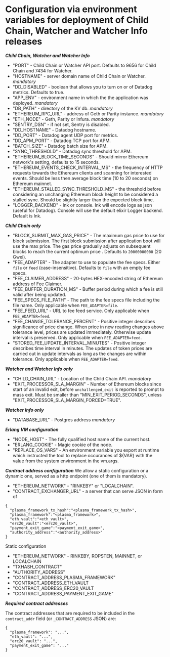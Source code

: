 # Configuration via environment variables for deployment of Child Chain, Watcher and Watcher Info releases

***Child Chain, Watcher and Watcher Info***

- "PORT" - Child Chain or Watcher API port. Defaults to 9656 for Child Chain and 7434 for Watcher.
- "HOSTNAME" - server domain name of Child Chain or Watcher. *mandatory*
- "DD_DISABLED" - boolean that allows you to turn on or of Datadog metrics. Defaults to true.
- "APP_ENV" - environment name in which the the application was deployed. *mandatory*
- "DB_PATH" - directory of the KV db. *mandatory*
- "ETHEREUM_RPC_URL" - address of Geth or Parity instance. *mandatory*
- "ETH_NODE" - Geth, Parity or Infura. *mandatory*
- "SENTRY_DSN" - if not set, Sentry is disabled.
- "DD_HOSTNAME" - Datadog hostname.
- "DD_PORT" - Datadog agent UDP port for metrics.
- "DD_APM_PORT" - Datadog TCP port for APM.
- "BATCH_SIZE" - Datadog batch size for APM.
- "SYNC_THRESHOLD" - Datadog sync threshold for APM.
- "ETHEREUM_BLOCK_TIME_SECONDS" - Should mirror Ethereum network's setting, defaults to 15 seconds.
- "ETHEREUM_EVENTS_CHECK_INTERVAL_MS" - the frequency of HTTP requests towards the Ethereum clients and scanning for interested events. Should be less then average block time (10 to 20 seconds) on Ethereum mainnet.
- "ETHEREUM_STALLED_SYNC_THRESHOLD_MS" - the threshold before considering an unchanging Ethereum block height to be considered a stalled sync. Should be slightly larger than the expected block time.
- "LOGGER_BACKEND" - Ink or console. Ink will encode logs as json (useful for Datadog). Console will use the default elixir Logger backend. Default is Ink.

***Child Chain only***

- "BLOCK_SUBMIT_MAX_GAS_PRICE" - The maximum gas price to use for block submission. The first block submission after application boot will use the max price. The gas price gradually adjusts on subsequent blocks to reach the current optimum price . Defaults to `20000000000` (20 Gwei).
- "FEE_ADAPTER" - The adapter to use to populate the fee specs. Either `file` or `feed` (case-insensitive). Defaults to `file` with an empty fee specs.
- "FEE_CLAIMER_ADDRESS" - 20-bytes HEX-encoded string of Ethereum address of Fee Claimer.
- "FEE_BUFFER_DURATION_MS" - Buffer period during which a fee is still valid after being updated.
- "FEE_SPECS_FILE_PATH" - The path to the fee specs file including the file name.  Only applicable when `FEE_ADAPTER=file`.
- "FEE_FEED_URL" - URL to fee feed service. Only applicable when `FEE_ADAPTER=feed`.
- "FEE_CHANGE_TOLERANCE_PERCENT" - Positive integer describes significance of price change. When price in new reading changes above tolerance level, prices are updated immediately. Otherwise update interval is preserved. Only applicable when `FEE_ADAPTER=feed`.
- "STORED_FEE_UPDATE_INTERVAL_MINUTES" - Positive integer describes time interval in minutes. The updates of token prices are carried out in update intervals as long as the changes are within tolerance. Only applicable when `FEE_ADAPTER=feed`.

***Watcher and Watcher Info only***

- "CHILD_CHAIN_URL" - Location of the Child Chain API. *mandatory*
- "EXIT_PROCESSOR_SLA_MARGIN" - Number of Ethereum blocks since start of an invalid exit, before `unchallenged_exit` is reported to prompt to mass exit. Must be smaller than "MIN_EXIT_PERIOD_SECONDS", unless "EXIT_PROCESSOR_SLA_MARGIN_FORCED=TRUE".

***Watcher Info only***

- "DATABASE_URL" - Postgres address *mandatory*

***Erlang VM configuration***

- "NODE_HOST" - The fully qualified host name of the current host.
- "ERLANG_COOKIE" - Magic cookie of the node.
- "REPLACE_OS_VARS" - An environment variable you export at runtime which instructed the tool to replace occurances of ${VAR} with the value from the system environment in the vm.args.

***Contract address configuration***
We allow a static configuration or a dynamic one, served as a http endpoint (one of them is mandatory).

- "ETHEREUM_NETWORK" - "RINKEBY" or "LOCALCHAIN".
- "CONTRACT_EXCHANGER_URL" - a server that can serve JSON in form of
```
{
  "plasma_framework_tx_hash":"<plasma_framework_tx_hash>",
  "plasma_framework":"<plasma_framework>",
  "eth_vault":"<eth_vault>",
  "erc20_vault":"<erc20_vault>",
  "payment_exit_game":"<payment_exit_game>",
  "authority_address":"<authority_address>"
}
```
Static configuration

- "ETHEREUM_NETWORK" - RINKEBY, ROPSTEN, MAINNET, or LOCALCHAIN
- "TXHASH_CONTRACT"
- "AUTHORITY_ADDRESS"
- "CONTRACT_ADDRESS_PLASMA_FRAMEWORK"
- "CONTRACT_ADDRESS_ETH_VAULT
- "CONTRACT_ADDRESS_ERC20_VAULT
- "CONTRACT_ADDRESS_PAYMENT_EXIT_GAME"

***Required contract addresses***

The contract addresses that are required to be included in the `contract_addr` field (or `_CONTRACT_ADDRESS` JSON) are:

```
{
  "plasma_framework": "...",
  "eth_vault": "...",
  "erc20_vault": "...",
  "payment_exit_game": "..."
}
```
